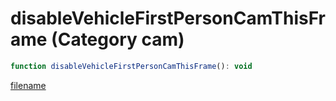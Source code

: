 # disableVehicleFirstPersonCamThisFrame (Category cam)

```js
function disableVehicleFirstPersonCamThisFrame(): void
```

[filename](disableVehicleFirstPersonCamThisFrame_m.md ':include')